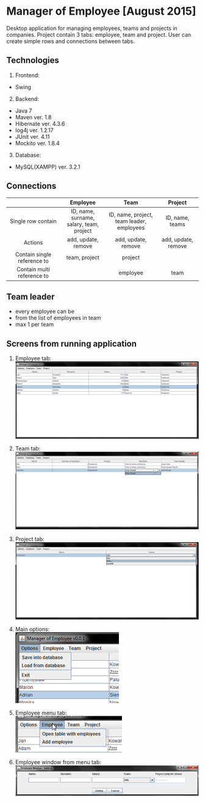 # Manager of Employee [August 2015]
Desktop application for managing employees, teams and projects in companies. Project contain 3 tabs: employee, team and project. User can create simple rows and connections between tabs.

## Technologies
1. Frontend:
  - Swing
2. Backend:
  - Java 7
  - Maven ver. 1.8
  - Hibernate ver. 4.3.6
  - log4j ver. 1.2.17
  - JUnit ver. 4.11
  - Mockito ver. 1.8.4
3. Database:
  - MySQL(XAMPP) ver. 3.2.1

## Connections
|                             | Employee                               | Team                                    | Project           |
|:---------------------------:|:--------------------------------------:|:---------------------------------------:|:----------------: |
| Single row contain          |ID, name, surname,<br /> salary, team, project|ID, name, project,<br /> team leader, employees|ID, name, teams    |
| Actions                     | add, update, remove                    |add, update, remove                      |add, update, remove|
| Contain single reference to | team, project                          | project                                 |                   |
| Contain multi reference to  |                                        |employee                                 | team              |

## Team leader
- every employee can be
- from the list of employees in team
- max 1 per team

## Screens from running application

1) Employee tab:<br />
![alt text][employee_tab]

2) Team tab:<br />
![alt text][team_tab]

3) Project tab:<br />
![alt text][project_tab]

4) Main options:<br />
![alt text][options_menu]

5) Employee menu tab:<br />
![alt text][employee_menu]

5) Employee window from menu tab:<br />
![alt text][employee_menu_window]

[employee_tab]: https://github.com/palprz/manager-of-employee/blob/master/markdown_img_employee_tab.png
[team_tab]: https://github.com/palprz/manager-of-employee/blob/master/markdown_img_team_tab.png
[project_tab]: https://github.com/palprz/manager-of-employee/blob/master/markdown_img_project_tab.png
[options_menu]: https://github.com/palprz/manager-of-employee/blob/master/markdown_img_options_menu.png
[employee_menu]: https://github.com/palprz/manager-of-employee/blob/master/markdown_img_employee_menu.png
[employee_menu_window]: https://github.com/palprz/manager-of-employee/blob/master/markdown_img_employee_menu_window.png
